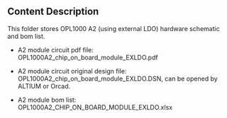 ## Content Description

This folder stores OPL1000 A2 (using external LDO) hardware schematic and bom list.  

- A2 module circuit pdf file:  OPL1000A2_chip_on_board_module_EXLDO.pdf

- A2 module circuit original design file:  OPL1000A2_chip_on_board_module_EXLDO.DSN, can be opened by  ALTIUM or Orcad. 

- A2 module bom list: OPL1000A2_CHIP_ON_BOARD_MODULE_EXLDO.xlsx

  

